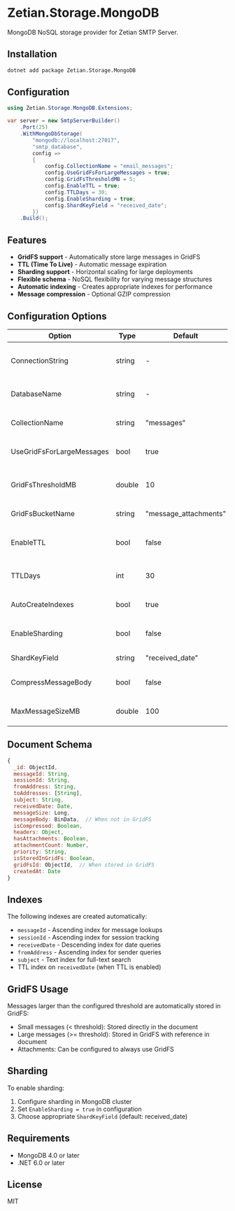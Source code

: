 # Zetian.Storage.MongoDB

MongoDB NoSQL storage provider for Zetian SMTP Server.

## Installation

```bash
dotnet add package Zetian.Storage.MongoDB
```

## Configuration

```csharp
using Zetian.Storage.MongoDB.Extensions;

var server = new SmtpServerBuilder()
    .Port(25)
    .WithMongoDbStorage(
        "mongodb://localhost:27017",
        "smtp_database",
        config =>
        {
            config.CollectionName = "email_messages";
            config.UseGridFsForLargeMessages = true;
            config.GridFsThresholdMB = 5;
            config.EnableTTL = true;
            config.TTLDays = 30;
            config.EnableSharding = true;
            config.ShardKeyField = "received_date";
        })
    .Build();
```

## Features

- **GridFS support** - Automatically store large messages in GridFS
- **TTL (Time To Live)** - Automatic message expiration
- **Sharding support** - Horizontal scaling for large deployments
- **Flexible schema** - NoSQL flexibility for varying message structures
- **Automatic indexing** - Creates appropriate indexes for performance
- **Message compression** - Optional GZIP compression

## Configuration Options

| Option | Type | Default | Description |
|--------|------|---------|-------------|
| ConnectionString | string | - | MongoDB connection string (required) |
| DatabaseName | string | - | Database name (required) |
| CollectionName | string | "messages" | Collection name for messages |
| UseGridFsForLargeMessages | bool | true | Use GridFS for large messages |
| GridFsThresholdMB | double | 10 | Size threshold for GridFS storage |
| GridFsBucketName | string | "message_attachments" | GridFS bucket name |
| EnableTTL | bool | false | Enable automatic message expiration |
| TTLDays | int | 30 | Days before automatic deletion |
| AutoCreateIndexes | bool | true | Create indexes automatically |
| EnableSharding | bool | false | Enable collection sharding |
| ShardKeyField | string | "received_date" | Field to use as shard key |
| CompressMessageBody | bool | false | Compress message bodies |
| MaxMessageSizeMB | double | 100 | Maximum message size in MB |

## Document Schema

```javascript
{
  _id: ObjectId,
  messageId: String,
  sessionId: String,
  fromAddress: String,
  toAddresses: [String],
  subject: String,
  receivedDate: Date,
  messageSize: Long,
  messageBody: BinData,  // When not in GridFS
  isCompressed: Boolean,
  headers: Object,
  hasAttachments: Boolean,
  attachmentCount: Number,
  priority: String,
  isStoredInGridFs: Boolean,
  gridFsId: ObjectId,  // When stored in GridFS
  createdAt: Date
}
```

## Indexes

The following indexes are created automatically:

- `messageId` - Ascending index for message lookups
- `sessionId` - Ascending index for session tracking
- `receivedDate` - Descending index for date queries
- `fromAddress` - Ascending index for sender queries
- `subject` - Text index for full-text search
- TTL index on `receivedDate` (when TTL is enabled)

## GridFS Usage

Messages larger than the configured threshold are automatically stored in GridFS:

- Small messages (< threshold): Stored directly in the document
- Large messages (>= threshold): Stored in GridFS with reference in document
- Attachments: Can be configured to always use GridFS

## Sharding

To enable sharding:

1. Configure sharding in MongoDB cluster
2. Set `EnableSharding = true` in configuration
3. Choose appropriate `ShardKeyField` (default: received_date)

## Requirements

- MongoDB 4.0 or later
- .NET 6.0 or later

## License

MIT